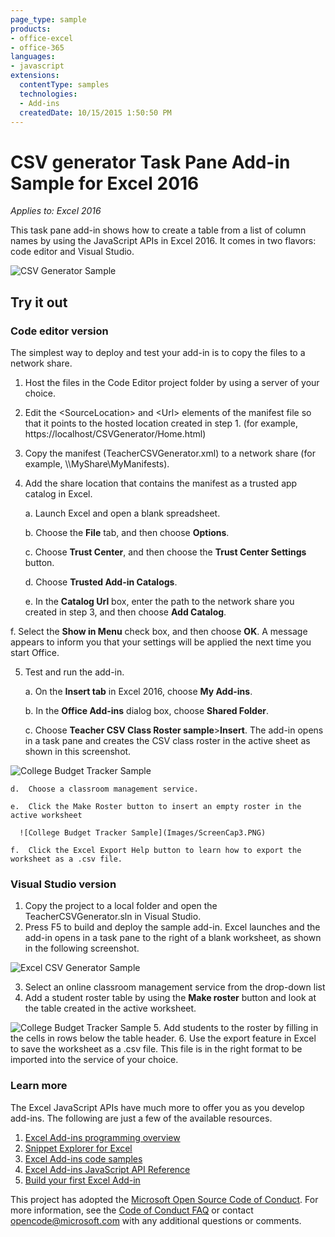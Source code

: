 ```yaml
---
page_type: sample
products:
- office-excel
- office-365
languages:
- javascript
extensions:
  contentType: samples
  technologies:
  - Add-ins
  createdDate: 10/15/2015 1:50:50 PM
---
```

# CSV generator Task Pane Add-in Sample for Excel 2016

_Applies to: Excel 2016_

This task pane add-in shows how to create a table from a list of column names by using the JavaScript APIs in Excel 2016. It comes in two flavors: code editor and Visual Studio.

![CSV Generator Sample](Images/ScreenCap1.PNG)

## Try it out
### Code editor version

The simplest way to deploy and test your add-in is to copy the files to a network share.

1.  Host the files in the Code Editor project folder by using a server of your choice.
2.  Edit the \<SourceLocation\> and \<Url\> elements of the manifest file so that it points to the hosted location created in step 1. (for example, https://localhost/CSVGenerator/Home.html)
3.  Copy the manifest (TeacherCSVGenerator.xml) to a network share (for example, \\\MyShare\MyManifests).
4.  Add the share location that contains the manifest as a trusted app catalog in Excel.

    a.  Launch Excel and open a blank spreadsheet.

    b.  Choose the **File** tab, and then choose **Options**.

    c.  Choose **Trust Center**, and then choose the **Trust Center Settings** button.

    d.  Choose **Trusted Add-in Catalogs**.

    e.  In the **Catalog Url** box, enter the path to the network share you created in step 3, and then choose **Add Catalog**.

   f.  Select the **Show in Menu** check box, and then choose **OK**. A message appears to inform you that your settings will be applied the next time you start Office.

5.  Test and run the add-in.

    a.  On the **Insert tab** in Excel 2016, choose **My Add-ins**.

    b.  In the **Office Add-ins** dialog box, choose **Shared Folder**.

    c.  Choose **Teacher CSV Class Roster sample**>**Insert**. The add-in opens in a task pane and creates the CSV class roster in the active sheet as shown in this screenshot.

   ![College Budget Tracker Sample](Images/ScreenCap2.PNG)

    d.  Choose a classroom management service.

    e.  Click the Make Roster button to insert an empty roster in the active worksheet

      ![College Budget Tracker Sample](Images/ScreenCap3.PNG)

    f.  Click the Excel Export Help button to learn how to export the worksheet as a .csv file.


### Visual Studio version
1.  Copy the project to a local folder and open the TeacherCSVGenerator.sln in Visual Studio.
2.  Press F5 to build and deploy the sample add-in. Excel launches and the add-in opens in a task pane to the right of a blank worksheet, as shown in the following screenshot.

  ![Excel CSV Generator Sample](Images/ScreenCap1.PNG)

3.  Select an online classroom management service from the drop-down list
4.  Add a student roster table by using the **Make roster** button and look at the table created in the active worksheet.

  ![College Budget Tracker Sample](Images/ScreenCap3.PNG)
5.  Add students to the roster by filling in the cells in rows below the table header.
6.  Use the export feature in Excel to save the worksheet as a .csv file. This file is in the right format to be imported into the service of your choice.


### Learn more

The Excel JavaScript APIs have much more to offer you as you develop add-ins. The following are just a few of the available resources.

1.  [Excel Add-ins programming overview](https://github.com/OfficeDev/office-js-docs/blob/master/excel/excel-add-ins-programming-overview.md)
2.  [Snippet Explorer for Excel](http://officesnippetexplorer.azurewebsites.net/#/snippets/excel)
3.  [Excel Add-ins code samples](https://github.com/OfficeDev/office-js-docs/blob/master/excel/excel-add-ins-code-samples.md)
4.  [Excel Add-ins JavaScript API Reference](https://github.com/OfficeDev/office-js-docs/blob/master/excel/excel-add-ins-javascript-reference.md)
5.  [Build your first Excel Add-in](https://github.com/OfficeDev/office-js-docs/blob/master/excel/build-your-first-excel-add-in.md)


This project has adopted the [Microsoft Open Source Code of Conduct](https://opensource.microsoft.com/codeofconduct/). For more information, see the [Code of Conduct FAQ](https://opensource.microsoft.com/codeofconduct/faq/) or contact [opencode@microsoft.com](mailto:opencode@microsoft.com) with any additional questions or comments.
